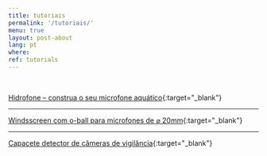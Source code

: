 ```yaml
---
title: tutoriais
permalink: '/tutoriais/'
menu: true
layout: post-about
lang: pt
where: 
ref: tutorials
---
```


<br>

[Hidrofone – construa o seu microfone aquático](../hidrofone){:target="_blank"}

---


[Windsscreen com o-ball para microfones de ⌀ 20mm](../windscreen){:target="_blank"}

---

[Capacete detector de câmeras de vigilância](../assets/docs/tutorial-pontoscegos.pdf){:target="_blank"}




